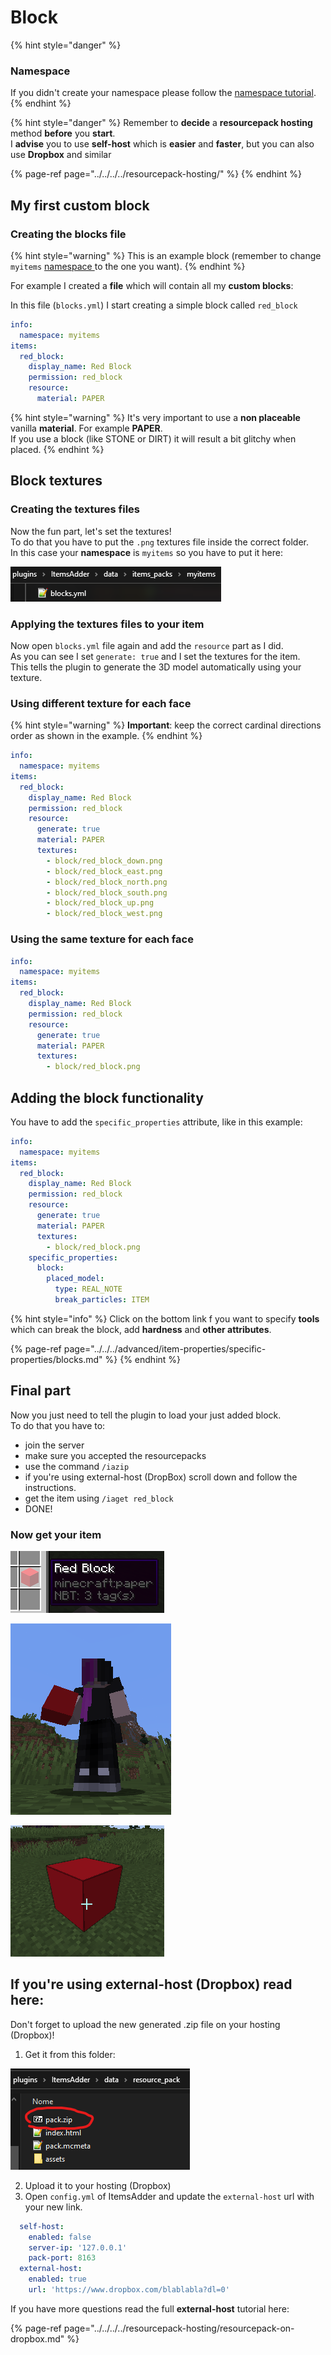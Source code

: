 # Block



{% hint style="danger" %}
### Namespace

If you didn't create your namespace please follow the [namespace tutorial](../../creating-your-namespace.md).
{% endhint %}

{% hint style="danger" %}
Remember to **decide** a **resourcepack hosting** method **before** you **start**.  
I **advise** you to use **self-host** which is **easier** and **faster**, but you can also use **Dropbox** and similar

{% page-ref page="../../../../resourcepack-hosting/" %}
{% endhint %}

## My first custom block

### Creating the blocks file

{% hint style="warning" %}
This is an example block \(remember to change `myitems` [namespace ](../../basic-concepts/namespace.md)to the one you want\).
{% endhint %}

For example I created a **file** which will contain all my **custom blocks**:

In this file \(`blocks.yml`\) I start creating a simple block called `red_block`

```yaml
info:
  namespace: myitems
items:
  red_block:
    display_name: Red Block
    permission: red_block
    resource:
      material: PAPER
```

{% hint style="warning" %}
It's very important to use a **non placeable** vanilla **material**. For example **PAPER**.  
If you use a block \(like STONE or DIRT\) it will result a bit glitchy when placed.
{% endhint %}

## Block textures

### Creating the textures files

Now the fun part, let's set the textures!  
To do that you have to put the `.png` textures file inside the correct folder.  
In this case your **namespace** is `myitems` so you have to put it here:

![](../../../../../.gitbook/assets/immagine%20%2891%29.png)

### Applying the textures files to your item

Now open `blocks.yml` file again and add the `resource` part as I did.  
As you can see I set `generate: true` and I set the textures for the item.  
This tells the plugin to generate the 3D model automatically using your texture.

### Using different texture for each face

{% hint style="warning" %}
**Important**: keep the correct cardinal directions order as shown in the example.
{% endhint %}

```yaml
info:
  namespace: myitems
items:
  red_block:
    display_name: Red Block
    permission: red_block
    resource:
      generate: true
      material: PAPER
      textures:
        - block/red_block_down.png
        - block/red_block_east.png
        - block/red_block_north.png
        - block/red_block_south.png
        - block/red_block_up.png
        - block/red_block_west.png
```

### Using the same texture for each face

```yaml
info:
  namespace: myitems
items:
  red_block:
    display_name: Red Block
    permission: red_block
    resource:
      generate: true
      material: PAPER
      textures:
        - block/red_block.png
```

## Adding the block functionality

You have to add the `specific_properties` attribute, like in this example:

```yaml
info:
  namespace: myitems
items:
  red_block:
    display_name: Red Block
    permission: red_block
    resource:
      generate: true
      material: PAPER
      textures:
        - block/red_block.png
    specific_properties:
      block:
        placed_model:
          type: REAL_NOTE
          break_particles: ITEM
```

{% hint style="info" %}
Click on the bottom link f you want to specify **tools** which can break the block, add **hardness** and **other attributes**.

{% page-ref page="../../../advanced/item-properties/specific-properties/blocks.md" %}
{% endhint %}

## Final part

Now you just need to tell the plugin to load your just added block.  
To do that you have to:  
- join the server  
- make sure you accepted the resourcepacks  
- use the command `/iazip`  
- if you're using external-host \(DropBox\) scroll down and follow the instructions.  
- get the item using `/iaget red_block`  
- DONE!

### Now get your item

![](../../../../../.gitbook/assets/immagine%20%2872%29.png)

![](../../../../../.gitbook/assets/immagine%20%2895%29.png)

![](../../../../../.gitbook/assets/immagine%20%2894%29.png)

## If you're using external-host \(Dropbox\) read here:

Don't forget to upload the new generated .zip file on your hosting \(Dropbox\)!  
1. Get it from this folder:

![](../../../../../.gitbook/assets/immagine%20%2896%29%20%282%29.png)

2. Upload it to your hosting \(Dropbox\)  
3. Open `config.yml` of ItemsAdder and update the `external-host` url with your new link.

```yaml
  self-host:
    enabled: false
    server-ip: '127.0.0.1'
    pack-port: 8163
  external-host:
    enabled: true
    url: 'https://www.dropbox.com/blablabla?dl=0'
```

If you have more questions read the full **external-host** tutorial here:

{% page-ref page="../../../../resourcepack-hosting/resourcepack-on-dropbox.md" %}

